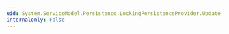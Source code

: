 ```yaml
---
uid: System.ServiceModel.Persistence.LockingPersistenceProvider.Update(System.Object,System.TimeSpan)
internalonly: False
---
```


